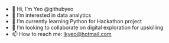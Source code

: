 - 👋 Hi, I’m Yeo @githubyeo
- 👀 I’m interested in data analytics 
- 🌱 I’m currently learning Python for Hackathon project 
- 💞️ I’m looking to collaborate on digital exploration for upskilling
- 📫 How to reach me: lkyeo@hotmail.com

<!---
githubyeo/githubyeo is a ✨ special ✨ repository because its `README.md` (this file) appears on your GitHub profile.
You can click the Preview link to take a look at your changes.
--->
